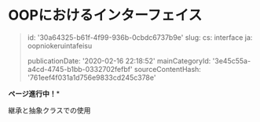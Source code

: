 OOPにおけるインターフェイス
===============

> id: '30a64325-b61f-4f99-936b-0cbdc6737b9e'
> slug:
> 	cs: interface
> 	ja: oopniokeruintafeisu
> 
> publicationDate: '2020-02-16 22:18:52'
> mainCategoryId: '3e45c55a-a4cd-4745-b1bb-0332702fefbf'
> sourceContentHash: '761eef4f031a1d756e9833cd245c378e'

**ページ進行中！***

継承と抽象クラスでの使用
